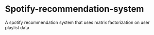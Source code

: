 # Spotify-recommendation-system
A spotify recommendation system that uses matrix factorization on user playlist data
